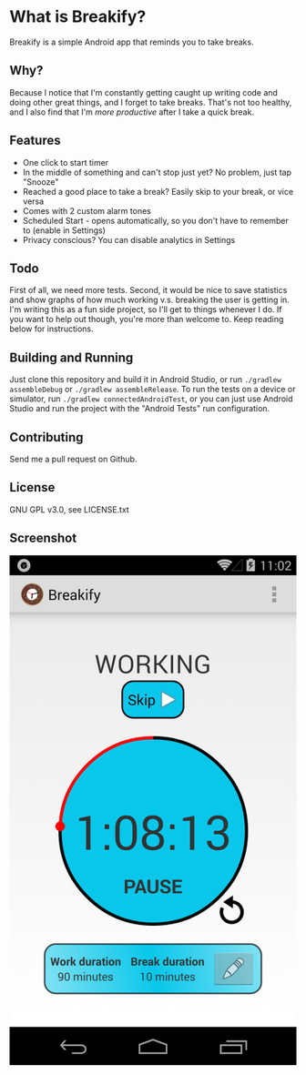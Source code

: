 What is Breakify?
=============
Breakify is a simple Android app that reminds you to take breaks.

Why?
---
Because I notice that I'm constantly getting caught up writing code and doing other great things, and I forget to take breaks. That's not too healthy, and I also find that I'm _more productive_ after I take a quick break.

Features
---
- One click to start timer
- In the middle of something and can't stop just yet? No problem, just tap "Snooze"
- Reached a good place to take a break? Easily skip to your break, or vice versa
- Comes with 2 custom alarm tones
- Scheduled Start - opens automatically, so you don't have to remember to (enable in Settings)
- Privacy conscious? You can disable analytics in Settings

Todo
---
First of all, we need more tests.
Second, it would be nice to save statistics and show graphs of how much working v.s. breaking the user is getting in.
I'm writing this as a fun side project, so I'll get to things whenever I do. If you want to help out though, you're more than welcome to. Keep reading below for instructions.

Building and Running
---
Just clone this repository and build it in Android Studio, or run `./gradlew assembleDebug` or `./gradlew assembleRelease`.
To run the tests on a device or simulator, run `./gradlew connectedAndroidTest`, or you can just use Android Studio and run the project with the "Android Tests" run configuration.

Contributing
---
Send me a pull request on Github.

License
---
GNU GPL v3.0, see LICENSE.txt

Screenshot
---
![Screenshot](screenshot.png "Screenshot")
